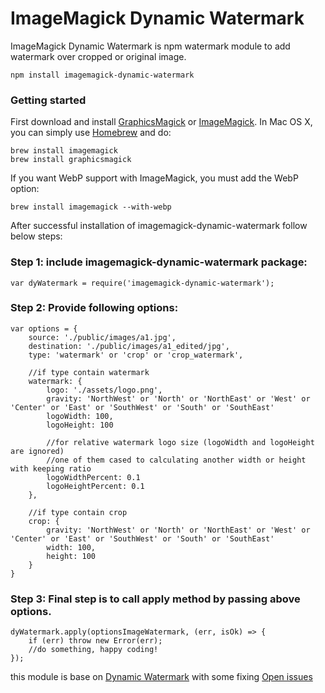 # ImageMagick Dynamic Watermark

ImageMagick Dynamic Watermark is npm watermark module to add watermark over cropped or original image.

```
npm install imagemagick-dynamic-watermark
```
### Getting started
First download and install [GraphicsMagick](http://www.graphicsmagick.org/) or [ImageMagick](http://www.imagemagick.org/). In Mac OS X, you can simply use [Homebrew](http://mxcl.github.io/homebrew/) and do:

    brew install imagemagick
    brew install graphicsmagick

If you want WebP support with ImageMagick, you must add the WebP option:

    brew install imagemagick --with-webp

After successful installation of imagemagick-dynamic-watermark follow below steps:

### Step 1: include imagemagick-dynamic-watermark package:
```
var dyWatermark = require('imagemagick-dynamic-watermark');
```

### Step 2: Provide following options:
```
var options = {
    source: './public/images/a1.jpg',
    destination: './public/images/a1_edited/jpg',
    type: 'watermark' or 'crop' or 'crop_watermark',

    //if type contain watermark
    watermark: {
        logo: './assets/logo.png',
        gravity: 'NorthWest' or 'North' or 'NorthEast' or 'West' or 'Center' or 'East' or 'SouthWest' or 'South' or 'SouthEast'
        logoWidth: 100,
        logoHeight: 100

        //for relative watermark logo size (logoWidth and logoHeight are ignored)
        //one of them cased to calculating another width or height with keeping ratio
        logoWidthPercent: 0.1
        logoHeightPercent: 0.1
    },

    //if type contain crop
    crop: {
        gravity: 'NorthWest' or 'North' or 'NorthEast' or 'West' or 'Center' or 'East' or 'SouthWest' or 'South' or 'SouthEast'
        width: 100,
        height: 100
    }
}
```

### Step 3: Final step is to call apply method by passing above options.
```
dyWatermark.apply(optionsImageWatermark, (err, isOk) => {
    if (err) throw new Error(err);
    //do something, happy coding!
});
```
this module is base on [Dynamic Watermark](https://github.com/navjotdhanawat/dynamic-watermark) with some fixing 
[Open issues](https://github.com/sadeghmohebbi/imagemagick-dynamic-watermark/issues)
